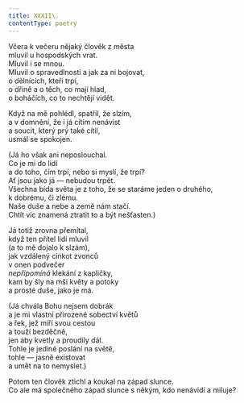 ```yaml
---
title: XXXII\.
contentType: poetry
---
```


<section>

Včera k večeru nějaký člověk z města  
mluvil u hospodských vrat.  
Mluvil i se mnou.  
Mluvil o spravedlnosti a jak za ni bojovat,  
o dělnících, kteří trpí,  
o dřině a o těch, co mají hlad,  
o boháčích, co to nechtějí vidět.

</section>

<section>

Když na mě pohlédl, spatřil, že slzím,  
a v domnění, že i já cítím nenávist  
a soucit, který prý také cítil,  
usmál se spokojen.

</section>

<section>

(Já ho však ani neposlouchal.  
Co je mi do lidí  
a do toho, čím trpí, nebo si myslí, že trpí?  
Ať jsou jako já — nebudou trpět.  
Všechna bída světa je z toho, že se staráme jeden o druhého,  
k dobrému, či zlému.  
Naše duše a nebe a země nám stačí.  
Chtít víc znamená ztratit to a být nešťasten.)

</section>

<section>

Já totiž zrovna přemítal,  
když ten přítel lidí mluvil  
(a to mě dojalo k slzám),  
jak vzdálený cinkot zvonců  
v onen podvečer  
_nepřipomíná_ klekání z kapličky,  
kam by šly na mši květy a potoky  
a prosté duše, jako je má.

</section>

<section>

(Já chvála Bohu nejsem dobrák  
a je mi vlastní přirozené sobectví květů  
a řek, jež míří svou cestou  
a touží bezděčně,  
jen aby kvetly a proudily dál.  
Tohle je jediné poslání na světě,  
tohle — jasně existovat  
a umět na to nemyslet.)

</section>

<section>

Potom ten člověk ztichl a koukal na západ slunce.  
Co ale má společného západ slunce s někým, kdo nenávidí a miluje?

</section>

